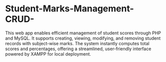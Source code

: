 # Student-Marks-Management-CRUD-
This web app enables efficient management of student scores through PHP and MySQL. It supports creating, viewing, modifying, and removing student records with subject-wise marks. The system instantly computes total scores and percentages, offering a streamlined, user-friendly interface powered by XAMPP for local deployment.

